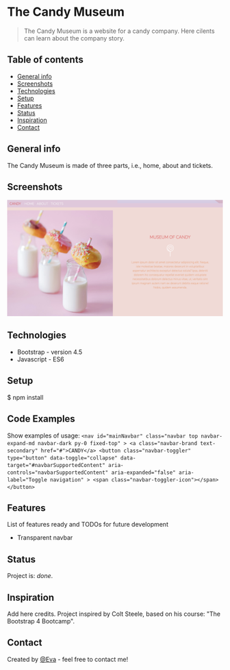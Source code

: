 # The Candy Museum

> The Candy Museum is a website for a candy company. Here cilents can learn about the company story.

## Table of contents

- [General info](#general-info)
- [Screenshots](#screenshots)
- [Technologies](#technologies)
- [Setup](#setup)
- [Features](#features)
- [Status](#status)
- [Inspiration](#inspiration)
- [Contact](#contact)

## General info

The Candy Museum is made of three parts, i.e., home, about and tickets.

## Screenshots

![Example screenshot](./images/screenshot.jpg)

## Technologies

- Bootstrap - version 4.5
- Javascript - ES6

## Setup

\$ npm install

## Code Examples

Show examples of usage:
`<nav id="mainNavbar" class="navbar top navbar-expand-md navbar-dark py-0 fixed-top" > <a class="navbar-brand text-secondary" href="#">CANDY</a> <button class="navbar-toggler" type="button" data-toggle="collapse" data-target="#navbarSupportedContent" aria-controls="navbarSupportedContent" aria-expanded="false" aria-label="Toggle navigation" > <span class="navbar-toggler-icon"></span> </button>`

## Features

List of features ready and TODOs for future development

- Transparent navbar

## Status

Project is: _done_.

## Inspiration

Add here credits. Project inspired by Colt Steele, based on his course: "The Bootstrap 4 Bootcamp".

## Contact

Created by [@Eva](https://www.facebook.com/profile.php?id=100042321316185) - feel free to contact me!
